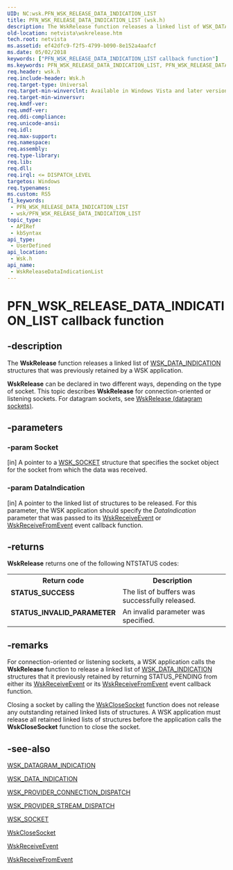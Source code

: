```yaml
---
UID: NC:wsk.PFN_WSK_RELEASE_DATA_INDICATION_LIST
title: PFN_WSK_RELEASE_DATA_INDICATION_LIST (wsk.h)
description: The WskRelease function releases a linked list of WSK_DATA_INDICATION structures that was previously retained by a WSK application.
old-location: netvista\wskrelease.htm
tech.root: netvista
ms.assetid: ef42dfc9-f2f5-4799-b090-8e152a4aafcf
ms.date: 05/02/2018
keywords: ["PFN_WSK_RELEASE_DATA_INDICATION_LIST callback function"]
ms.keywords: PFN_WSK_RELEASE_DATA_INDICATION_LIST, PFN_WSK_RELEASE_DATA_INDICATION_LIST callback, WskReleaseDataIndicationList, WskReleaseDataIndicationList callback function [Network Drivers Starting with Windows Vista], netvista.wskrelease, wsk/WskReleaseDataIndicationList, wskref_5e5f5aa8-bcd6-426c-a82c-7fde106f6e8d.xml
req.header: wsk.h
req.include-header: Wsk.h
req.target-type: Universal
req.target-min-winverclnt: Available in Windows Vista and later versions of the Windows operating   systems.
req.target-min-winversvr: 
req.kmdf-ver: 
req.umdf-ver: 
req.ddi-compliance: 
req.unicode-ansi: 
req.idl: 
req.max-support: 
req.namespace: 
req.assembly: 
req.type-library: 
req.lib: 
req.dll: 
req.irql: <= DISPATCH_LEVEL
targetos: Windows
req.typenames: 
ms.custom: RS5
f1_keywords:
 - PFN_WSK_RELEASE_DATA_INDICATION_LIST
 - wsk/PFN_WSK_RELEASE_DATA_INDICATION_LIST
topic_type:
 - APIRef
 - kbSyntax
api_type:
 - UserDefined
api_location:
 - Wsk.h
api_name:
 - WskReleaseDataIndicationList
---
```


# PFN_WSK_RELEASE_DATA_INDICATION_LIST callback function


## -description

The 
  <b>WskRelease</b> function releases a linked list of 
  <a href="/windows-hardware/drivers/ddi/wsk/ns-wsk-_wsk_data_indication">WSK_DATA_INDICATION</a> structures
  that was previously retained by a WSK application.

<b>WskRelease</b> can be declared in two different ways, depending on the type of socket. This topic describes <b>WskRelease</b> for connection-oriented or listening sockets. For datagram sockets, see <a href="/previous-versions/windows/hardware/drivers/mt814377(v=vs.85)">WskRelease (datagram sockets)</a>.

## -parameters

### -param Socket 

[in]
A pointer to a 
     <a href="/windows-hardware/drivers/ddi/wsk/ns-wsk-_wsk_socket">WSK_SOCKET</a> structure that specifies the socket
     object for the socket from which the data was received.

### -param DataIndication 

[in]
A pointer to the linked list of structures to be released. For this parameter, the WSK application
     should specify the 
     <i>DataIndication</i> parameter that was passed to its 
     <a href="/windows-hardware/drivers/ddi/wsk/nc-wsk-pfn_wsk_receive_event">WskReceiveEvent</a> or 
     <a href="/windows-hardware/drivers/ddi/wsk/nc-wsk-pfn_wsk_receive_from_event">WskReceiveFromEvent</a> event callback
     function.

## -returns

<b>WskRelease</b> returns one of the following NTSTATUS codes:

<table>
<tr>
<th>Return code</th>
<th>Description</th>
</tr>
<tr>
<td width="40%">
<dl>
<dt><b>STATUS_SUCCESS</b></dt>
</dl>
</td>
<td width="60%">
The list of buffers was successfully released.

</td>
</tr>
<tr>
<td width="40%">
<dl>
<dt><b>STATUS_INVALID_PARAMETER</b></dt>
</dl>
</td>
<td width="60%">
An invalid parameter was specified.

</td>
</tr>
</table>

## -remarks

For connection-oriented or listening sockets, a WSK application calls the 
    <b>WskRelease</b> function to release a linked list of 
    <a href="/windows-hardware/drivers/ddi/wsk/ns-wsk-_wsk_data_indication">WSK_DATA_INDICATION</a> structures
    that it previously retained by returning STATUS_PENDING from either its 
    <a href="/windows-hardware/drivers/ddi/wsk/nc-wsk-pfn_wsk_receive_event">WskReceiveEvent</a> or its 
    <a href="/windows-hardware/drivers/ddi/wsk/nc-wsk-pfn_wsk_receive_from_event">WskReceiveFromEvent</a> event callback
    function.

Closing a socket by calling the 
    <a href="/windows-hardware/drivers/ddi/wsk/nc-wsk-pfn_wsk_close_socket">WskCloseSocket</a> function does not release
    any outstanding retained linked lists of structures. A WSK application must release all retained linked
    lists of structures before the application calls the 
    <b>WskCloseSocket</b> function to close the socket.

## -see-also

<a href="/windows-hardware/drivers/ddi/wsk/ns-wsk-_wsk_datagram_indication">WSK_DATAGRAM_INDICATION</a>



<a href="/windows-hardware/drivers/ddi/wsk/ns-wsk-_wsk_data_indication">WSK_DATA_INDICATION</a>



<a href="/windows-hardware/drivers/ddi/wsk/ns-wsk-_wsk_provider_connection_dispatch">
   WSK_PROVIDER_CONNECTION_DISPATCH</a>



<a href="/windows-hardware/drivers/ddi/wsk/ns-wsk-_wsk_provider_stream_dispatch">WSK_PROVIDER_STREAM_DISPATCH</a>



<a href="/windows-hardware/drivers/ddi/wsk/ns-wsk-_wsk_socket">WSK_SOCKET</a>



<a href="/windows-hardware/drivers/ddi/wsk/nc-wsk-pfn_wsk_close_socket">WskCloseSocket</a>



<a href="/windows-hardware/drivers/ddi/wsk/nc-wsk-pfn_wsk_receive_event">WskReceiveEvent</a>



<a href="/windows-hardware/drivers/ddi/wsk/nc-wsk-pfn_wsk_receive_from_event">WskReceiveFromEvent</a>